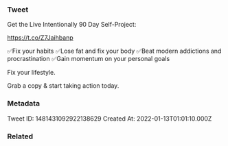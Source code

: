 ### Tweet
Get the Live Intentionally 90 Day Self-Project:

https://t.co/Z7Jaihbanp

✅Fix your habits
✅Lose fat and fix your body
✅Beat modern addictions and procrastination
✅Gain momentum on your personal goals

Fix your lifestyle.

Grab a copy &amp; start taking action today.

### Metadata
Tweet ID: 1481431092922138629
Created At: 2022-01-13T01:01:10.000Z

### Related

